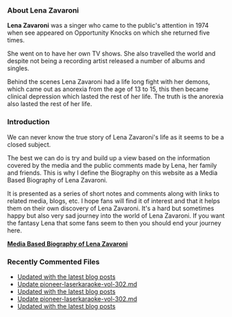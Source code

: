 ### About Lena Zavaroni

<p><strong>Lena Zavaroni</strong> was a singer who came to the public's attention in 1974 when see appeared on Opportunity Knocks on which she returned five times.</p>

<p>She went on to have her own TV shows. She also travelled the world and despite not being a recording artist released a number of albums and singles.</p>

<p>Behind the scenes Lena Zavaroni had a life long fight with her demons, which came out as anorexia from the age of 13 to 15, this then became clinical depression which lasted the rest of her life. The truth is the anorexia also lasted the rest of her life.</p>

### Introduction

<p>We can never know the true story of Lena Zavaroni's life as it seems to be a closed subject.</p>

<p>The best we can do is try and build up a view based on the information covered by the media and the public comments made by Lena, her family and friends. This is why I define the Biography on this website as a Media Based Biography of Lena Zavaroni.</p>

<p>It is presented as a series of short notes and comments along with links to related media, blogs, etc. I hope fans will find it of interest and that it helps them on their own discovery of Lena Zavaroni. It's a hard but sometimes happy but also very sad journey into the world of Lena Zavaroni. If you want the fantasy Lena that some fans seem to then you should end your journey here.</p>

<a href="https://fanzoflenazavaroni.github.io/biography/lena-zavaroni/"><strong>Media Based Biography of Lena Zavaroni</strong></a>

### Recently Commented Files

<!-- BLOG-POST-LIST:START -->
- [Updated with the latest blog posts](https://github.com/FanzOfLenaZavaroni/fanzoflenazavaroni.github.io/commit/1121cfcf4a18d8a78d95c8daa98adb65d465e4a1)
- [Update pioneer-laserkaraoke-vol-302.md](https://github.com/FanzOfLenaZavaroni/fanzoflenazavaroni.github.io/commit/3b091157f861a406ec0a68789e9bc9d13b873de6)
- [Updated with the latest blog posts](https://github.com/FanzOfLenaZavaroni/fanzoflenazavaroni.github.io/commit/573a0690910c4333ac04a17d6c9e68420bd9f2f0)
- [Update pioneer-laserkaraoke-vol-302.md](https://github.com/FanzOfLenaZavaroni/fanzoflenazavaroni.github.io/commit/3177685bdae4400cee699e4ede735d2b6c585995)
- [Updated with the latest blog posts](https://github.com/FanzOfLenaZavaroni/fanzoflenazavaroni.github.io/commit/7ffe3e5a9d81b313d3356f9cb928af4965de2bda)
<!-- BLOG-POST-LIST:END -->
